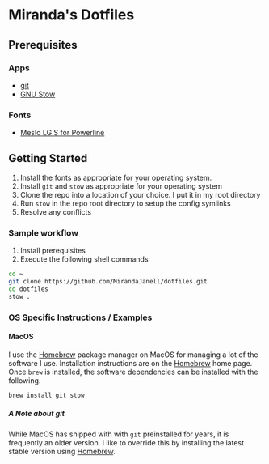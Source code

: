 # Miranda's Dotfiles

## Prerequisites
### Apps
- [git](https://git-scm.com/)
- [GNU Stow](https://www.gnu.org/software/stow/)

### Fonts
- [Meslo LG S for Powerline](https://github.com/powerline/fonts/blob/master/Meslo%20Slashed/Meslo%20LG%20S%20Regular%20for%20Powerline.ttf)

## Getting Started
1. Install the fonts as appropriate for your operating system.
2. Install `git` and `stow` as appropriate for your operating system 
2. Clone the repo into a location of your choice. I put it in my root directory
3. Run `stow` in the repo root directory to setup the config symlinks
4. Resolve any conflicts

### Sample workflow
1. Install prerequisites
2. Execute the following shell commands

```sh
cd ~
git clone https://github.com/MirandaJanell/dotfiles.git
cd dotfiles
stow .
```

### OS Specific Instructions / Examples
#### MacOS
I use the [Homebrew](https://brew.sh) package manager on MacOS for managing a lot of the software I use. Installation instructions are on the [Homebrew](https://brew.sh) home page. Once `brew` is installed, the software dependencies can be installed with the following.

```sh
brew install git stow
```

##### A Note about git
While MacOS has shipped with with `git` preinstalled for years, it is frequently an older version. I like to override this by installing the latest stable version using [Homebrew](https://brew.sh).
